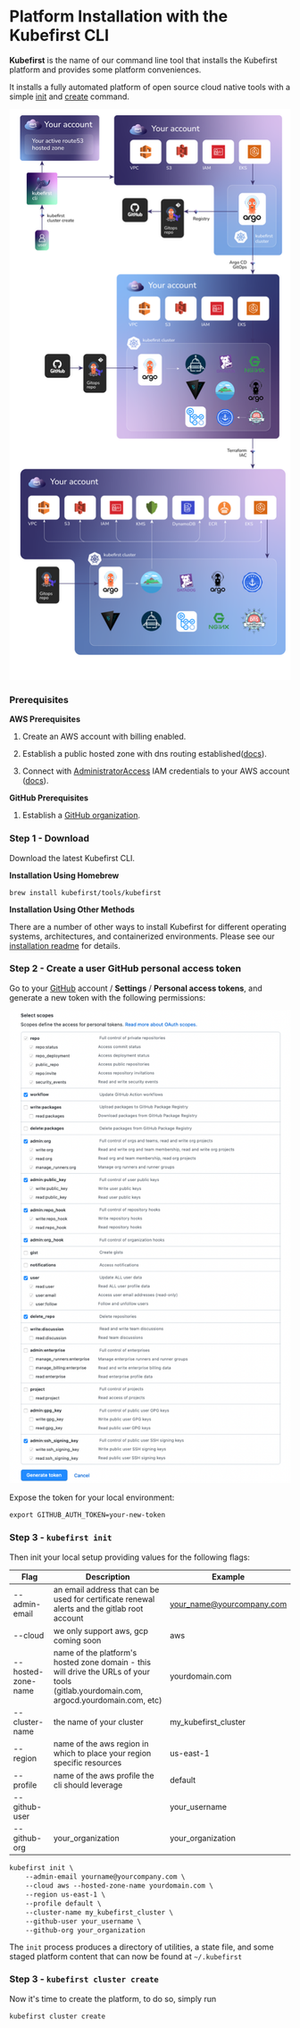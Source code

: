 # Platform Installation with the Kubefirst CLI

**Kubefirst** is the name of our command line tool that installs the Kubefirst platform and provides some platform 
conveniences.

It installs a fully automated platform of open source cloud native tools with a simple 
[init](../../tooling/kubefirst-cli.md) and [create](../../tooling/kubefirst-cli.md) command.

![](../../img/kubefirst/github/kubefirst-cluster-create-github.png)

### Prerequisites

**AWS Prerequisites**

1. Create an AWS account with billing enabled.

2. Establish a public hosted zone with dns routing established([docs](https://docs.aws.amazon.com/Route53/latest/DeveloperGuide/hosted-zones-working-with.html)).

3. Connect with [AdministratorAccess](https://console.aws.amazon.com/iam/home?#/policies/arn:aws:iam::aws:policy/AdministratorAccessserviceLevelSummary) IAM credentials to your AWS account ([docs](https://docs.aws.amazon.com/general/latest/gr/aws-sec-cred-types.html#access-keys-and-secret-access-keys)).

**GitHub Prerequisites**

1. Establish a [GitHub organization](https://docs.github.com/en/organizations/collaborating-with-groups-in-organizations/creating-a-new-organization-from-scratch).

### Step 1 - Download

Download the latest Kubefirst CLI.

**Installation Using Homebrew**

```
brew install kubefirst/tools/kubefirst
```

**Installation Using Other Methods**

There are a number of other ways to install Kubefirst for different operating systems, architectures, and containerized environments. Please see our [installation readme](https://github.com/kubefirst/kubefirst/blob/main/build/README.md) for details.

### Step 2 - Create a user GitHub personal access token

Go to your [GitHub](https://www.github.com) account / **Settings** / **Personal access tokens**, and generate a new 
token with the following permissions:


![GitHub token](../../img/kubefirst/github/github_token.png)

Expose the token for your local environment:

```
export GITHUB_AUTH_TOKEN=your-new-token
```

### Step 3 - `kubefirst init`

Then init your local setup providing values for the following flags:

| Flag               | Description                                                                                                                            | Example                    |
|--------------------|----------------------------------------------------------------------------------------------------------------------------------------|----------------------------|
| --admin-email      | an email address that can be used for certificate renewal alerts and the gitlab root account                                           | your_name@yourcompany.com  |
| --cloud            | we only support aws, gcp coming soon                                                                                                   | aws                        |
| --hosted-zone-name | name of the platform's hosted zone domain - this will drive the URLs of your tools (gitlab.yourdomain.com, argocd.yourdomain.com, etc) | yourdomain.com             |
| --cluster-name     | the name of your cluster                                                                                                               | my_kubefirst_cluster       |
| --region           | name of the aws region in which to place your region specific resources                                                                | us-east-1                  |
| --profile          | name of the aws profile the cli should leverage                                                                                        | default                    |
| --github-user      |                                                                                                                                        | your_username              |
| --github-org       | your_organization                                                                                                                      | your_organization          |

```
kubefirst init \
    --admin-email yourname@yourcompany.com \
    --cloud aws --hosted-zone-name yourdomain.com \
    --region us-east-1 \
    --profile default \
    --cluster-name my_kubefirst_cluster \
    --github-user your_username \
    --github-org your_organization
```

The `init` process produces a directory of utilities, a state file, and some staged platform content that can now be found at `~/.kubefirst`
<!-- TODO: check final state file name above - state file collides with directory -->

### Step 3 - `kubefirst cluster create`

Now it's time to create the platform, to do so, simply run

```
kubefirst cluster create
```
<!-- TODO: check final state command above - talk through stack vs cluster with team -->

